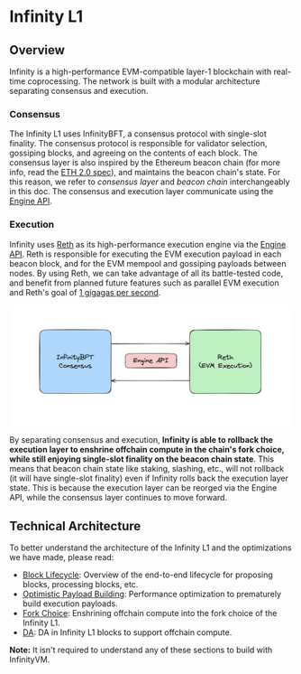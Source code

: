 # Infinity L1

## Overview

Infinity is a high-performance EVM-compatible layer-1 blockchain with real-time coprocessing. The network is built with a modular architecture separating consensus and execution.

### Consensus

The Infinity L1 uses InfinityBFT, a consensus protocol with single-slot finality. The consensus protocol is responsible for validator selection, gossiping blocks, and agreeing on the contents of each block. The consensus layer is also inspired by the Ethereum beacon chain (for more info, read the [ETH 2.0 spec](https://eth2book.info/capella/part3/containers/state/)), and maintains the beacon chain's state. For this reason, we refer to *consensus layer* and *beacon chain* interchangeably in this doc. The consensus and execution layer communicate using the [Engine API](https://hackmd.io/@danielrachi/engine_api).

### Execution

Infinity uses [Reth](https://github.com/paradigmxyz/reth) as its high-performance execution engine via the [Engine API](https://hackmd.io/@danielrachi/engine_api). Reth is responsible for executing the EVM execution payload in each beacon block, and for the EVM mempool and gossiping payloads between nodes. By using Reth, we can take advantage of all its battle-tested code, and benefit from planned future features such as parallel EVM execution and Reth's goal of [1 gigagas per second](https://www.paradigm.xyz/2024/04/reth-perf).

![infinity overview](../assets/infinity-overview.png)

By separating consensus and execution, **Infinity is able to rollback the execution layer to enshrine offchain compute in the chain's fork choice, while still enjoying single-slot finality on the beacon chain state**. This means that beacon chain state like staking, slashing, etc., will not rollback (it will have single-slot finality) even if Infinity rolls back the execution layer state. This is because the execution layer can be reorged via the Engine API, while the consensus layer continues to move forward.

## Technical Architecture

To better understand the architecture of the Infinity L1 and the optimizations we have made, please read:

- [<u>Block Lifecycle</u>](./lifecycle.md): Overview of the end-to-end lifecycle for proposing blocks, processing blocks, etc.
- [<u>Optimistic Payload Building</u>](./optimistic-payload.md): Performance optimization to prematurely build execution payloads.
- [<u>Fork Choice</u>](./fork-choice.md): Enshrining offchain compute into the fork choice of the Infinity L1.
- [<u>DA</u>](./da.md): DA in Infinity L1 blocks to support offchain compute.

**Note:** It isn't required to understand any of these sections to build with InfinityVM.